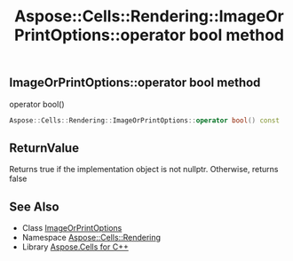 ﻿---
title: Aspose::Cells::Rendering::ImageOrPrintOptions::operator bool method
linktitle: operator bool
second_title: Aspose.Cells for C++ API Reference
description: 'Aspose::Cells::Rendering::ImageOrPrintOptions::operator bool method. operator bool() in C++.'
type: docs
weight: 400
url: /cpp/aspose.cells.rendering/imageorprintoptions/operator_bool/
---
## ImageOrPrintOptions::operator bool method


operator bool()

```cpp
Aspose::Cells::Rendering::ImageOrPrintOptions::operator bool() const
```


## ReturnValue

Returns true if the implementation object is not nullptr. Otherwise, returns false

## See Also

* Class [ImageOrPrintOptions](../)
* Namespace [Aspose::Cells::Rendering](../../)
* Library [Aspose.Cells for C++](../../../)
